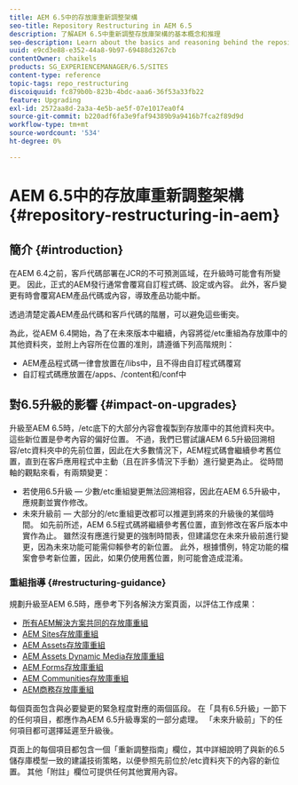 ```yaml
---
title: AEM 6.5中的存放庫重新調整架構
seo-title: Repository Restructuring in AEM 6.5
description: 了解AEM 6.5中重新調整存放庫架構的基本概念和推理
seo-description: Learn about the basics and reasoning behind the repository restructuring in AEM 6.5
uuid: e9cd3e88-e352-44a8-9b97-69488d3267cb
contentOwner: chaikels
products: SG_EXPERIENCEMANAGER/6.5/SITES
content-type: reference
topic-tags: repo_restructuring
discoiquuid: fc879b0b-823b-4bdc-aaa6-36f53a33fb22
feature: Upgrading
exl-id: 2572aa8d-2a3a-4e5b-ae5f-07e1017ea0f4
source-git-commit: b220adf6fa3e9faf94389b9a9416b7fca2f89d9d
workflow-type: tm+mt
source-wordcount: '534'
ht-degree: 0%

---
```


# AEM 6.5中的存放庫重新調整架構{#repository-restructuring-in-aem}

## 簡介 {#introduction}

在AEM 6.4之前，客戶代碼部署在JCR的不可預測區域，在升級時可能會有所變更。 因此，正式的AEM發行通常會覆寫自訂程式碼、設定或內容。 此外，客戶變更有時會覆寫AEM產品代碼或內容，導致產品功能中斷。

透過清楚定義AEM產品代碼和客戶代碼的階層，可以避免這些衝突。

為此，從AEM 6.4開始，為了在未來版本中繼續，內容將從/etc重組為存放庫中的其他資料夾，並附上內容所在位置的准則，請遵循下列高階規則：

* AEM產品程式碼一律會放置在/libs中，且不得由自訂程式碼覆寫
* 自訂程式碼應放置在/apps、/content和/conf中

## 對6.5升級的影響 {#impact-on-upgrades}

升級至AEM 6.5時，/etc底下的大部分內容會複製到存放庫中的其他資料夾中。 這些新位置是參考內容的偏好位置。 不過，我們已嘗試讓AEM 6.5升級回溯相容/etc資料夾中的先前位置，因此在大多數情況下，AEM程式碼會繼續參考舊位置，直到在客戶應用程式中主動（且在許多情況下手動）進行變更為止。 從時間軸的觀點來看，有兩類變更：

* 若使用6.5升級 — 少數/etc重組變更無法回溯相容，因此在AEM 6.5升級中，應規劃並實作修改。
* 未來升級前 — 大部分的/etc重組更改都可以推遲到將來的升級後的某個時間。 如先前所述，AEM 6.5程式碼將繼續參考舊位置，直到修改在客戶版本中實作為止。 雖然沒有應進行變更的強制時間表，但建議您在未來升級前進行變更，因為未來功能可能需仰賴參考的新位置。 此外，根據慣例，特定功能的檔案會參考新位置，因此，如果仍使用舊位置，則可能會造成混淆。

### 重組指導 {#restructuring-guidance}

規劃升級至AEM 6.5時，應參考下列各解決方案頁面，以評估工作成果：

* [所有AEM解決方案共同的存放庫重組](/help/sites-deploying/all-repository-restructuring-in-aem-6-5.md)
* [AEM Sites存放庫重組](/help/sites-deploying/sites-repository-restructuring-in-aem-6-5.md)
* [AEM Assets存放庫重組](/help/sites-deploying/assets-repository-restructuring-in-aem-6-5.md)
* [AEM Assets Dynamic Media存放庫重組](/help/sites-deploying/dynamicmedia-repository-restructuring-in-aem-6-5.md)
* [AEM Forms存放庫重組](/help/sites-deploying/forms-repository-restructuring-in-aem-6-5.md)
* [AEM Communities存放庫重組](/help/sites-deploying/communities-repository-restructuring-in-aem-6-5.md)
* [AEM商務存放庫重組](/help/sites-deploying/ecommerce-repository-restructuring-in-aem-6-5.md)

每個頁面包含與必要變更的緊急程度對應的兩個區段。 在「具有6.5升級」一節下的任何項目，都應作為AEM 6.5升級專案的一部分處理。 「未來升級前」下的任何項目都可選擇延遲至升級後。

頁面上的每個項目都包含一個「重新調整指南」欄位，其中詳細說明了與新的6.5儲存庫模型一致的建議技術策略，以便參照先前位於/etc資料夾下的內容的新位置。 其他「附註」欄位可提供任何其他實用內容。
